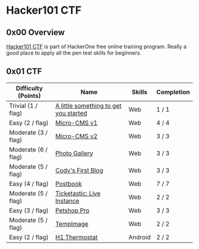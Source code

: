 # Hacker101 CTF

## 0x00 Overview

[Hacker101 CTF][1] is part of HackerOne free online training program. Really a good place to apply all the pen test skills for beginners.

## 0x01 CTF

| Difficulty (Points) |	Name                                       | Skills  | Completion |
| ------------------- | ------------------------------------------ | ------- | ---------- |
| Trivial (1 / flag)  | [A little something to get you started][2] | Web     | 1 / 1      |
| Easy (2 / flag)     | [Micro-CMS v1][3]                          | Web     | 4 / 4      |
| Moderate (3 / flag) | [Micro-CMS v2][5]                          | Web     | 3 / 3      |
| Moderate (6 / flag) | [Photo Gallery][10]                        | Web     | 3 / 3      |
| Moderate (5 / flag) | [Cody's First Blog][8]                     | Web     | 3 / 3      |
| Easy (4 / flag)     | [Postbook][6]                              | Web     | 7 / 7      |
| Moderate (5 / flag) | [Ticketastic: Live Instance][9]            | Web     | 2 / 2      |
| Easy (3 / flag)     | [Petshop Pro][7]                           | Web     | 3 / 3      |
| Moderate (5 / flag) | [TempImage][4]                             | Web     | 2 / 2      |
| Easy (2 / flag)     | [H1 Thermostat][11]                        | Android | 2 / 2      |

[1]: https://ctf.hacker101.com/ctf
[2]: ./a_little_something_to_get_you_started
[3]: ./micro-cms_v1
[4]: ./tempimage
[5]: ./micro-cms_v2
[6]: ./postbook
[7]: ./petshop_pro
[8]: ./codys_first_blog
[9]: ./ticketastic_live_instance
[10]: ./photo_gallery
[11]: ./h1_thermostat